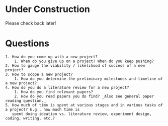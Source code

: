 # Under Construction
Please check back later!

# Questions
    1. How do you come up with a new project?
        1. When do you give up on a project? When do you keep pushing?
    2. How to gauge the viability / likelihood of success of a new project?
    3. How to scope a new project?
        1. How do you determine the preliminary milestones and timeline of a new project?
    4. How do you do a literature review for a new project?
        1. How do you find relevant papers?
        2. How do you read papers you do find? _Also see general paper reading question._
    5. How much of time is spent at various stages and in various tasks of a project? E.g., how much time is
       spent doing ideation vs. literature review, experiment design, coding, writing, etc.?
